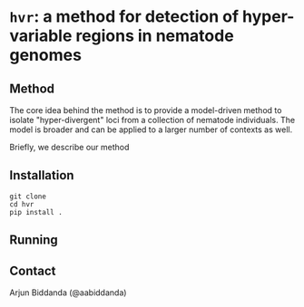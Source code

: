 # `hvr`: a method for detection of hyper-variable regions in nematode genomes

## Method 

The core idea behind the method is to provide a model-driven method to isolate "hyper-divergent" loci from a collection of nematode individuals. The model is broader and can be applied to a larger number of contexts as well.

Briefly, we describe our method 



## Installation

```
git clone 
cd hvr
pip install .
```

## Running 



## Contact

Arjun Biddanda (@aabiddanda)
